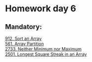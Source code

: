 # Homework day 6
## Mandatory:   
[912. Sort an Array](https://leetcode.com/submissions/detail/978196510/)  
[561. Array Partition](https://leetcode.com/submissions/detail/978209073/)  
[2733. Neither Minimum nor Maximum](https://leetcode.com/submissions/detail/978197763/)  
[2501. Longest Square Streak in an Array](https://leetcode.com/submissions/detail/978207456/)  
